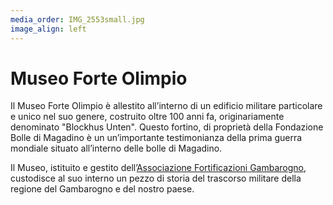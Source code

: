 ```yaml
---
media_order: IMG_2553small.jpg
image_align: left
---
```


# Museo Forte Olimpio
Il Museo Forte Olimpio è allestito all’interno di un edificio militare particolare e unico nel suo genere, costruito oltre 100 anni fa, originariamente denominato "Blockhus Unten".
Questo fortino, di proprietà della Fondazione Bolle di Magadino è un un’importante testimonianza della prima guerra mondiale situato all’interno delle bolle di Magadino.

Il Museo, istituito e gestito dell’[Associazione Fortificazioni Gambarogno](https://www.fortificazionigambarogno.ch?target=_blank), custodisce al suo interno un pezzo di storia del trascorso militare della regione del Gambarogno e del nostro paese.